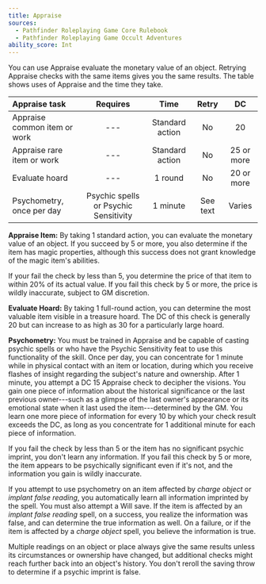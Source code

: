 ```yaml
---
title: Appraise
sources:
  - Pathfinder Roleplaying Game Core Rulebook
  - Pathfinder Roleplaying Game Occult Adventures
ability_score: Int
---
```


You can use Appraise evaluate the monetary value of an object. Retrying Appraise checks with the same items gives you the same results. The table shows uses of Appraise and the time they take.

| Appraise task                |               Requires                |      Time       |  Retry   |     DC     |
|:-----------------------------|:-------------------------------------:|:---------------:|:--------:|:----------:|
| Appraise common item or work |                  ---                  | Standard action |    No    |     20     |
| Appraise rare item or work   |                  ---                  | Standard action |    No    | 25 or more |
| Evaluate hoard               |                  ---                  |     1 round     |    No    | 20 or more |
| Psychometry, once per day    | Psychic spells or Psychic Sensitivity |    1 minute     | See text |   Varies   |

**Appraise Item:** By taking 1 standard action, you can evaluate the monetary value of an object. If you succeed by 5 or more, you also determine if the item has magic properties, although this success does not grant knowledge of the magic item's abilities.

If your fail the check by less than 5, you determine the price of that item to within 20% of its actual value. If you fail this check by 5 or more, the price is wildly inaccurate, subject to GM discretion.

**Evaluate Hoard:** By taking 1 full-round action, you can determine the most valuable item visible in a treasure hoard. The DC of this check is generally 20 but can increase to as high as 30 for a particularly large hoard.

**Psychometry:** You must be trained in Appraise and be capable of casting psychic spells or who have the Psychic Sensitivity feat to use this functionality of the skill. Once per day, you can concentrate for 1 minute while in physical contact with an item or location, during which you receive flashes of insight regarding the subject's nature and ownership. After 1 minute, you attempt a DC 15 Appraise check to decipher the visions. You gain one piece of information about the historical significance or the last previous owner---such as a glimpse of the last owner's appearance or its emotional state when it last used the item---determined by the GM. You learn one more piece of information for every 10 by which your check result exceeds the DC, as long as you concentrate for 1 additional minute for each piece of information.

If you fail the check by less than 5 or the item has no significant psychic imprint, you don't learn any information. If you fail this check by 5 or more, the item appears to be psychically significant even if it's not, and the information you gain is wildly inaccurate.

If you attempt to use psychometry on an item affected by *charge object* or *implant false reading*, you automatically learn all information imprinted by the spell. You must also attempt a Will save. If the item is affected by an *implant false reading* spell, on a success, you realize the information was false, and can determine the true information as well. On a failure, or if the item is affected by a *charge object* spell, you believe the information is true.

Multiple readings on an object or place always give the same results unless its circumstances or ownership have changed, but additional checks might reach further back into an object's history. You don't reroll the saving throw to determine if a psychic imprint is false.
